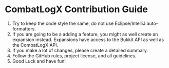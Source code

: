 # CombatLogX Contribution Guide

1) Try to keep the code style the same, do not use Eclipse/IntelliJ auto-formatters.
2) If you are going to be a adding a feature, you might as well create an expansion instead. Expansions have access to
   the Bukkit API as well as the CombatLogX API.
3) If you make a lot of changes, please create a detailed summary.
4) Follow the GitHub rules, project license, and all guidelines.
5) Good Luck and have fun!

